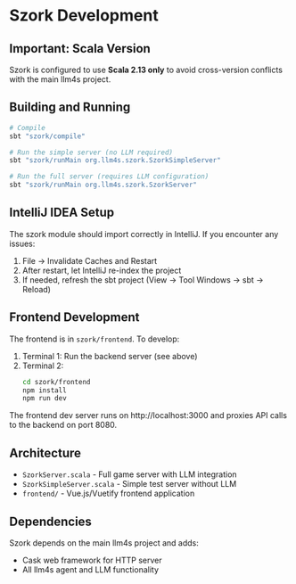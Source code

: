 # Szork Development

## Important: Scala Version

Szork is configured to use **Scala 2.13 only** to avoid cross-version conflicts with the main llm4s project.

## Building and Running

```bash
# Compile
sbt "szork/compile"

# Run the simple server (no LLM required)
sbt "szork/runMain org.llm4s.szork.SzorkSimpleServer"

# Run the full server (requires LLM configuration)
sbt "szork/runMain org.llm4s.szork.SzorkServer"
```

## IntelliJ IDEA Setup

The szork module should import correctly in IntelliJ. If you encounter any issues:

1. File → Invalidate Caches and Restart
2. After restart, let IntelliJ re-index the project
3. If needed, refresh the sbt project (View → Tool Windows → sbt → Reload)

## Frontend Development

The frontend is in `szork/frontend`. To develop:

1. Terminal 1: Run the backend server (see above)
2. Terminal 2: 
   ```bash
   cd szork/frontend
   npm install
   npm run dev
   ```

The frontend dev server runs on http://localhost:3000 and proxies API calls to the backend on port 8080.

## Architecture

- `SzorkServer.scala` - Full game server with LLM integration
- `SzorkSimpleServer.scala` - Simple test server without LLM
- `frontend/` - Vue.js/Vuetify frontend application

## Dependencies

Szork depends on the main llm4s project and adds:
- Cask web framework for HTTP server
- All llm4s agent and LLM functionality